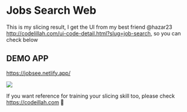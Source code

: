 # Jobs Search Web

This is my slicing result, I get the UI from my best friend @hazar23 http://codelillah.com/ui-code-detail.html?slug=job-search, so you can check below


## DEMO APP
https://jobsee.netlify.app/

![](https://management-profile.codelillah.com/storage/ui/additional/BJSYQaILTfIx9jQeOqQnbnoh33FMeCE3D1YeSQt9.png)

If you want reference for training your slicing skill too, please check https://codeillah.com 🥳